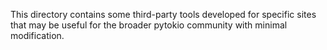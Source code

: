 This directory contains some third-party tools developed for specific sites that
may be useful for the broader pytokio community with minimal modification.
